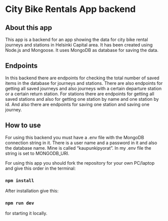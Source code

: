 # City Bike Rentals App backend

## About this app

This app is a backend for an app showing the data for city bike rental journeys and stations in Helsinki Capital area. It has been created using Node.js and Mongoose. It uses MongoDB as database for saving the data.

## Endpoints

In this backend there are endpoints for checking the total number of saved items in the database for journeys and stations. There are also endpoints for getting all saved journeys and also journeys with a certain departure station or a certain return station. For stations there are endpoints for getting all saved stations and also for getting one station by name and one station by id. And also there are endpoints for saving one station and saving one journey.

## How to use 

For using this backend you must have a .env file with the MongoDB connection string in it. There is a user name and a password in it and also the database name. Mine is called “kaupunkipyorat”. In my .env file the string is set to MONGODB_URI.

For using this app you should fork the repository for your own PC/laptop and give this order in the terminal: 

### `npm install`

After installation give this: 

### `npm run dev`

for starting it locally.

